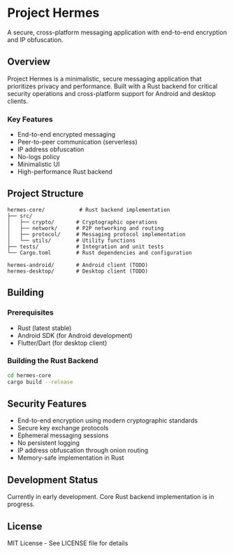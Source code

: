 # Project Hermes

A secure, cross-platform messaging application with end-to-end encryption and IP obfuscation.

## Overview

Project Hermes is a minimalistic, secure messaging application that prioritizes privacy and performance. Built with a Rust backend for critical security operations and cross-platform support for Android and desktop clients.

### Key Features

- End-to-end encrypted messaging
- Peer-to-peer communication (serverless)
- IP address obfuscation
- No-logs policy
- Minimalistic UI
- High-performance Rust backend

## Project Structure

```
hermes-core/           # Rust backend implementation
├── src/
│   ├── crypto/       # Cryptographic operations
│   ├── network/      # P2P networking and routing
│   ├── protocol/     # Messaging protocol implementation
│   └── utils/        # Utility functions
├── tests/            # Integration and unit tests
└── Cargo.toml        # Rust dependencies and configuration

hermes-android/       # Android client (TODO)
hermes-desktop/       # Desktop client (TODO)
```

## Building

### Prerequisites

- Rust (latest stable)
- Android SDK (for Android development)
- Flutter/Dart (for desktop client)

### Building the Rust Backend

```bash
cd hermes-core
cargo build --release
```

## Security Features

- End-to-end encryption using modern cryptographic standards
- Secure key exchange protocols
- Ephemeral messaging sessions
- No persistent logging
- IP address obfuscation through onion routing
- Memory-safe implementation in Rust

## Development Status

Currently in early development. Core Rust backend implementation is in progress.

## License

MIT License - See LICENSE file for details 